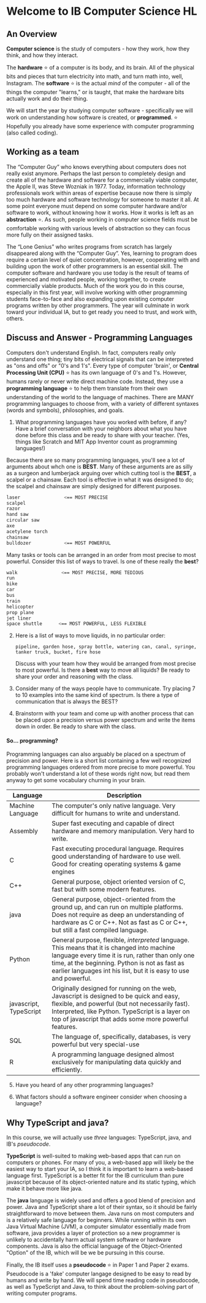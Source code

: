 # Welcome to IB Computer Science HL

## An Overview

**Computer science** is the study of computers - how they work, how they think, and how they interact.

The **hardware** :star: of a computer is its body, and its brain. All of the physical bits and pieces that turn electricity into math, and turn math into, well, Instagram. The **software** :star: is the actual *mind* of the computer - all of the things the computer "learns," or is taught, that make the hardware bits actually work and do their thing.

We will start the year by studying computer software - specifically we will work on understanding how software is created, or **programmed**. :star: Hopefully you already have some experience with computer programming (also called coding).

## Working as a team

The “Computer Guy” who knows everything about computers does not really exist anymore. Perhaps the last person to completely design and create all of the hardware and software for a commercially viable computer, the Apple II, was Steve Wozniak in 1977. Today, information technology professionals work within areas of expertise because now there is simply too much hardware and software technology for someone to master it all. At some point everyone must depend on some computer hardware and/or software to work, without knowing how it works. How it works is left as an **abstraction** :star:. As such, people working in computer science fields must be comfortable working with various levels of abstraction so they can focus more fully on their assigned tasks.

The “Lone Genius” who writes programs from scratch has largely disappeared along with the “Computer Guy”. Yes, learning to program does require a certain level of quiet concentration, however, cooperating with and building upon the work of other programmers is an essential skill. The computer software and hardware you use today is the result of teams of experienced and motivated people, working together, to create commercially viable products. Much of the work you do in this course, especially in this first year, will involve working with other programming students face-to-face and also expanding upon existing computer programs written by other programmers. The year will culminate in work toward your individual IA, but to get ready you need to trust, and work with, others.

## Discuss and Answer - Programming Languages

Computers don't understand English. In fact, computers really only understand one thing; tiny bits of electrical signals that can be interpreted as "ons and offs" or "0's and 1's". Every type of computer 'brain', or **Central Processing Unit (CPU)** :star: has its own language of 0's and 1's. However, humans rarely or never write direct machine code. Instead, they use a **programming language** :star: to help them translate from their own understanding of the world to the language of machines. There are MANY programming languages to choose from, with a variety of different syntaxes (words and symbols), philosophies, and goals.

1. What programming languages have you worked with before, if any? Have a brief conversation with your neighbors about what you have done before this class and be ready to share with your teacher. (Yes, things like Scratch and MIT App Inventor count as programming languages!)

Because there are so many programming languages, you'll see a lot of arguments about whch one is **BEST**. Many of these arguments are as silly as a surgeon and lumberjack arguing over which cutting tool is the **BEST**, a scalpel or a chainsaw. Each tool is effective in what it was designed to do; the scalpel and chainsaw are simply designed for different purposes.

```bash
laser                <== MOST PRECISE
scalpel
razor
hand saw
circular saw
axe
acetylene torch
chainsaw
bulldozer            <== MOST POWERFUL
```

Many tasks or tools can be arranged in an order from most precise to most powerful. Consider this list of ways to travel. Is one of these really the **best**?

```bash
walk                <== MOST PRECISE, MORE TEDIOUS
run
bike
car
bus
train
helicopter
prop plane  
jet liner
space shuttle      <== MOST POWERFUL, LESS FLEXIBLE
```

2. Here is a list of ways to move liquids, in no particular order:
  
    `pipeline, garden hose, spray bottle, watering can, canal, syringe, tanker truck, bucket, fire hose`
  
    Discuss with your team how they would be arranged from most precise to most powerful. Is there a **best** way to move all liquids? Be ready to share your order and reasoning with the class.

3. Consider many of the ways people have to communicate. Try placing 7 to 10 examples into the same kind of spectrum. Is there a type of communication that is always the BEST?

4. Brainstorm with your team and come up with another process that can be placed upon a precision versus power spectrum and write the items down in order. Be ready to share with the class.

#### So... programming?
Programming languages can also arguably be placed on a spectrum of precision and power. Here is a short list containing a few well recognized programming languages ordered from more precise to more powerful. You probably won't understand a lot of these words right now, but read them anyway to get some vocabulary churning in your brain.

|Language | Description|
|---|---|
|Machine Language|The computer's only native language. Very difficult for humans to write and understand.|
|Assembly|Super fast executing and capable of direct hardware and memory manipulation. Very hard to write.|
|C|Fast executing procedural language. Requires good understanding of hardware to use well. Good for creating operating systems & game engines|
|C++|General purpose, object oriented version of C, fast but with some modern features.|
|java|General purpose, object-oriented from the ground up, and can run on multiple platforms. Does not require as deep an understanding of hardware as C or C++. Not as fast as C or C++, but still a fast compiled language.|
|Python| General purpose, flexible, *interpreted* language. This means that it is changed into machine language every time it is run, rather than only one time, at the beginning. Python is not as fast as earlier languages int his list, but it is easy to use and powerful.|
|javascript, TypeScript| Originally designed for running on the web, Javascript is designed to be quick and easy, flexible, and powerful (but not necessarily fast). Interpreted, like Python. TypeScript is a layer on top of javascript that adds some more powerful features.|
|SQL|	The language of, specifically, databases, is very powerful but very special-use|
|R| A programming language designed almost exclusively for manipulating data quickly and efficiently.

5. Have you heard of any other programming languages? 
    
6. What factors should a software engineer consider when choosing a language?

## Why TypeScript and java?

In this course, we will actually use *three* languages: TypeScript, java, and IB's *pseudocode*.

**TypeScript** is well-suited to making web-based apps that can run on computers or phones. For many of you, a web-based app will likely be the easiest way to start your IA, so I think it is important to learn a web-based language first. TypeScript is a better fit for the IB curriculum than pure javascript because of its object-oriented nature and its static typing, which make it behave more like java.

The **java** language is widely used and offers a good blend of precision and power. Java and TypeScript share a lot of their syntax, so it should be fairly straightforward to move between them. Java runs on most computers and is a relatively safe language for beginners. While running within its own Java Virtual Machine (JVM), a computer simulator essentially made from software, java provides a layer of protection so a new programmer is unlikely to accidentally harm actual system software or hardware components. Java is also the official language of the Object-Oriented "Option" of the IB, which will be we be pursuing in this course.

Finally, the IB itself uses a **pseudocode** :star: in Paper 1 and Paper 2 exams. Pseudocode is a 'fake' computer langage designed to be easy to read by humans and write by hand. We will spend time reading code in pseudocode, as well as TypeScript and Java, to think about the problem-solving part of writing computer programs.